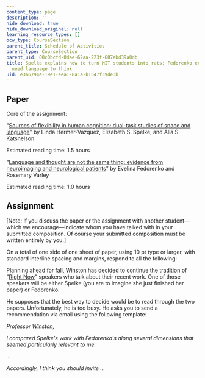```yaml
---
content_type: page
description: ''
hide_download: true
hide_download_original: null
learning_resource_types: []
ocw_type: CourseSection
parent_title: Schedule of Activities
parent_type: CourseSection
parent_uid: 00c0bcfd-0dae-62aa-223f-607ebd39a0db
title: Spelke explains how to turn MIT students into rats; Fedorenko explains we don't
  need language to think
uid: e3a6794e-19e1-eea1-8a1a-b1547f39de3b
---
```


Paper
-----

Core of the assignment:

"[Sources of flexibility in human cognition: dual-task studies of space and language](https://www.ncbi.nlm.nih.gov/pubmed/10433786)" by Linda Hermer-Vazquez, Elizabeth S. Spelke, and Alla S. Katsnelson.

Estimated reading time: 1.5 hours

"[Language and thought are not the same thing: evidence from neuroimaging and neurological patients](https://www.ncbi.nlm.nih.gov/pmc/articles/PMC4874898/)" by Evelina Fedorenko and Rosemary Varley

Estimated reading time: 1.0 hours

Assignment
----------

\[Note: If you discuss the paper or the assignment with another student—which we encourage—indicate whom you have talked with in your submitted composition. Of course your submitted composition must be written entirely by you.\]

On a total of one side of one sheet of paper, using 10 pt type or larger, with standard interline spacing and margins, respond to all the following:

Planning ahead for fall, Winston has decided to continue the tradition of "[Right Now](http://web.mit.edu/fnl/volume/254/winston.html)" speakers who talk about their recent work. One of those speakers will be either Spelke (you are to imagine she just finished her paper) or Fedorenko.

He supposes that the best way to decide would be to read through the two papers. Unfortunately, he is too busy. He asks you to send a recommendation via email using the following template:

_Professor Winston,_

_I compared Spelke's work with Fedorenko's along several dimensions that seemed particularly relevant to me._

_..._

_Accordingly, I think you should invite ..._